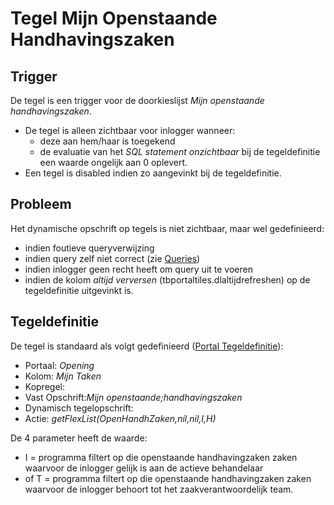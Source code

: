 # Tegel Mijn Openstaande Handhavingszaken

## Trigger

De tegel is een trigger voor de doorkieslijst *Mijn openstaande handhavingszaken*.

  - De tegel is alleen zichtbaar voor inlogger wanneer:
    - deze aan hem/haar is toegekend
    - de evaluatie van het *SQL statement onzichtbaar* bij de tegeldefinitie een waarde ongelijk aan 0 oplevert.
  - Een tegel is disabled indien zo aangevinkt bij de tegeldefinitie.

## Probleem

Het dynamische opschrift op tegels is niet zichtbaar, maar wel gedefinieerd:

  - indien foutieve queryverwijzing
  - indien query zelf niet correct (zie [Queries](/docs/instellen_inrichten/queries.md))
  - indien inlogger geen recht heeft om query uit te voeren
  - indien de kolom *altijd verversen* (tbportaltiles.dlaltijdrefreshen) op de tegeldefinitie uitgevinkt is.

## Tegeldefinitie

De tegel is standaard als volgt gedefinieerd ([Portal Tegeldefinitie](/docs/instellen_inrichten/portaldefinitie/portal_tegel.md)):

  - Portaal: *Opening*
  - Kolom: *Mijn Taken*
  - Kopregel:
  - Vast Opschrift:*Mijn openstaande;handhavingszaken*
  - Dynamisch tegelopschrift:
  - Actie: *getFlexList(OpenHandhZaken,nil,nil,I,H)*

De 4 parameter heeft de waarde:

  - I = programma filtert op die openstaande handhavingzaken zaken waarvoor de inlogger gelijk is aan de actieve behandelaar
  - of T = programma filtert op die openstaande handhavingzaken zaken waarvoor de inlogger behoort tot het zaakverantwoordelijk team.

